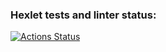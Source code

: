 ### Hexlet tests and linter status:
[![Actions Status](https://github.com/vypopov/java-project-61/actions/workflows/hexlet-check.yml/badge.svg)](https://github.com/vypopov/java-project-61/actions)